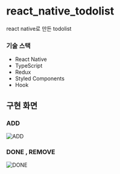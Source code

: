 # react_native_todolist
react native로 만든 todolist 



### 기술 스택
- React Native
- TypeScript
- Redux
- Styled Components
- Hook


## 구현 화면
### ADD
![ADD](https://user-images.githubusercontent.com/48308763/97203310-f9308680-17f7-11eb-8c0b-e739f5866eab.gif)


### DONE , REMOVE
![DONE](https://user-images.githubusercontent.com/48308763/97202975-a35bde80-17f7-11eb-8be7-0a94695d0d13.gif)
